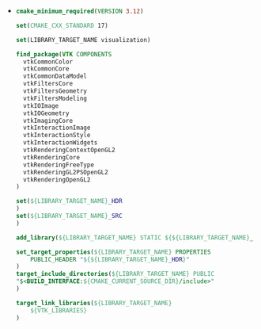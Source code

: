- ```CMake
  cmake_minimum_required(VERSION 3.12)
  
  set(CMAKE_CXX_STANDARD 17)
  
  set(LIBRARY_TARGET_NAME visualization)
  
  find_package(VTK COMPONENTS 
    vtkCommonColor
    vtkCommonCore
    vtkCommonDataModel
    vtkFiltersCore
    vtkFiltersGeometry
    vtkFiltersModeling
    vtkIOImage
    vtkIOGeometry
    vtkImagingCore
    vtkInteractionImage
    vtkInteractionStyle
    vtkInteractionWidgets
    vtkRenderingContextOpenGL2
    vtkRenderingCore
    vtkRenderingFreeType
    vtkRenderingGL2PSOpenGL2
    vtkRenderingOpenGL2
  )
  
  set(${LIBRARY_TARGET_NAME}_HDR
  )
  set(${LIBRARY_TARGET_NAME}_SRC
  )
  
  add_library(${LIBRARY_TARGET_NAME} STATIC ${${LIBRARY_TARGET_NAME}_HDR} ${${LIBRARY_TARGET_NAME}_SRC})
  
  set_target_properties(${LIBRARY_TARGET_NAME} PROPERTIES
      PUBLIC_HEADER "${${LIBRARY_TARGET_NAME}_HDR}"
  )
  target_include_directories(${LIBRARY_TARGET_NAME} PUBLIC 
  "$<BUILD_INTERFACE:${CMAKE_CURRENT_SOURCE_DIR}/include>"
  )
  
  target_link_libraries(${LIBRARY_TARGET_NAME} 
      ${VTK_LIBRARIES}
  )
  ```